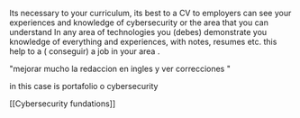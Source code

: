 Its necessary to your curriculum, its best to a CV to employers can see your experiences and knowledge of cybersecurity or the area that you can understand 
In any area of technologies you (debes) demonstrate you knowledge of everything and experiences, with notes, resumes etc. this help to a ( conseguir) a job in your area .

"mejorar mucho la redaccion en ingles y ver correcciones "

in this case is portafolio o cybersecurity


[[Cybersecurity fundations]]